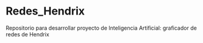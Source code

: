# Redes_Hendrix
Repositorio para desarrollar proyecto de Inteligencia Artificial: graficador de redes de Hendrix
